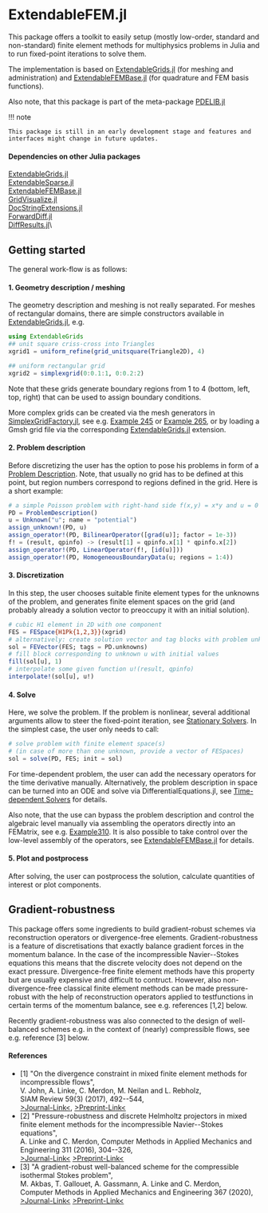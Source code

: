 # ExtendableFEM.jl

This package offers a toolkit to easily setup (mostly low-order, standard and non-standard) finite element methods for multiphysics problems in Julia
and to run fixed-point iterations to solve them.

The implementation is based on [ExtendableGrids.jl](https://github.com/j-fu/ExtendableGrids.jl) (for meshing and administration) and [ExtendableFEMBase.jl](https://github.com/chmerdon/ExtendableFEMBase.jl) (for quadrature and FEM basis functions).

Also note, that this package is part of the meta-package [PDELIB.jl](https://github.com/WIAS-BERLIN/PDELib.jl)

!!! note

    This package is still in an early development stage and features and interfaces might change in future updates.
    

#### Dependencies on other Julia packages

[ExtendableGrids.jl](https://github.com/j-fu/ExtendableGrids.jl)\
[ExtendableSparse.jl](https://github.com/j-fu/ExtendableSparse.jl)\
[ExtendableFEMBase.jl](https://github.com/chmerdon/ExtendableFEMBase.jl)\
[GridVisualize.jl](https://github.com/j-fu/GridVisualize.jl)\
[DocStringExtensions.jl](https://github.com/JuliaDocs/DocStringExtensions.jl)\
[ForwardDiff.jl](https://github.com/JuliaDiff/ForwardDiff.jl)\
[DiffResults.jl](https://github.com/JuliaDiff/DiffResults.jl)\


## Getting started

The general work-flow is as follows:

#### 1. Geometry description / meshing

The geometry description and meshing is not really separated.
For meshes of rectangular domains, there are simple constructors available in [ExtendableGrids.jl](https://github.com/j-fu/ExtendableGrids.jl), e.g.
```julia
using ExtendableGrids
## unit square criss-cross into Triangles
xgrid1 = uniform_refine(grid_unitsquare(Triangle2D), 4)

## uniform rectangular grid
xgrid2 = simplexgrid(0:0.1:1, 0:0.2:2)
```
Note that these grids generate boundary regions from 1 to 4 (bottom, left, top, right) that can be used
to assign boundary conditions.

More complex grids can be created via the mesh generators in [SimplexGridFactory.jl](https://github.com/j-fu/SimplexGridFactory.jl),
see e.g. [Example 245](examples/Example245_NSEFlowAroundCylinder) or [Example 265](examples/Example265_FlowTransport), or by loading a Gmsh grid file via the corresponding [ExtendableGrids.jl](https://github.com/j-fu/ExtendableGrids.jl) extension.

#### 2. Problem description

Before discretizing the user has the option to pose his problems
in form of a [Problem Description](@ref). Note, that usually no grid
has to be defined at this point, but region numbers correspond
to regions defined in the grid. Here is a short example:

```julia
# a simple Poisson problem with right-hand side f(x,y) = x*y and u = 0 along boundary
PD = ProblemDescription()
u = Unknown("u"; name = "potential")
assign_unknown!(PD, u)
assign_operator!(PD, BilinearOperator([grad(u)]; factor = 1e-3))
f! = (result, qpinfo) -> (result[1] = qpinfo.x[1] * qpinfo.x[2])
assign_operator!(PD, LinearOperator(f!, [id(u)]))
assign_operator!(PD, HomogeneousBoundaryData(u; regions = 1:4))
```


#### 3. Discretization

In this step, the user chooses suitable finite element types for the unknowns of the problem,
and generates finite element spaces on the grid (and probably already a solution vector
to preoccupy it with an initial solution).
```julia
# cubic H1 element in 2D with one component
FES = FESpace{H1Pk{1,2,3}}(xgrid) 
# alternatively: create solution vector and tag blocks with problem unknowns
sol = FEVector(FES; tags = PD.unknowns) 
# fill block corresponding to unknown u with initial values
fill(sol[u], 1)
# interpolate some given function u!(result, qpinfo)
interpolate!(sol[u], u!)
```

#### 4. Solve

Here, we solve the problem. If the problem is nonlinear, several
additional arguments allow to steer the fixed-point iteration,
see [Stationary Solvers](@ref). In the simplest case, the user
only needs to call:

```julia
# solve problem with finite element space(s)
# (in case of more than one unknown, provide a vector of FESpaces)
sol = solve(PD, FES; init = sol)
```

For time-dependent problem, the user can add the necessary
operators for the time derivative manually. Alternatively,
the problem description in space can be turned into an ODE
and solve via DifferentialEquations.jl, see
[Time-dependent Solvers](@ref) for details.

Also note, that the use can bypass the problem description
and control the algebraic level manually via
assembling the operators directly into an FEMatrix,
see e.g. [Example310](examples/Example310_DivFreeBasis).
It is also possible to take control over the low-level
assembly of the operators, see [ExtendableFEMBase.jl](https://github.com/chmerdon/ExtendableFEMBase.jl)
for details.



#### 5. Plot and postprocess

After solving, the user can postprocess the solution,
calculate quantities of interest or plot components.


## Gradient-robustness

This package offers some ingredients to build gradient-robust schemes via reconstruction operators or divergence-free elements.
Gradient-robustness is a feature of discretisations that exactly balance gradient forces in the momentum balance. In the case of the incompressible Navier--Stokes equations this means that the discrete velocity does not depend on the exact pressure. Divergence-free finite element methods have this property but are usually expensive and difficult to contruct. However, also non-divergence-free classical finite element methods can be made pressure-robust with the help of reconstruction operators applied to testfunctions in certain terms of the momentum balance, see e.g. references [1,2] below.

Recently gradient-robustness was also connected to the design of well-balanced schemes e.g. in the context of (nearly) compressible flows, see e.g. reference [3] below.

#### References

- [1]   "On the divergence constraint in mixed finite element methods for incompressible flows",\
        V. John, A. Linke, C. Merdon, M. Neilan and L. Rebholz,\
        SIAM Review 59(3) (2017), 492--544,\
        [>Journal-Link<](https://doi.org/10.1137/15M1047696),
        [>Preprint-Link<](http://www.wias-berlin.de/publications/wias-publ/run.jsp?template=abstract&type=Preprint&year=2015&number=2177)
- [2]   "Pressure-robustness and discrete Helmholtz projectors in mixed finite element methods for the incompressible Navier--Stokes equations",\
        A. Linke and C. Merdon,
        Computer Methods in Applied Mechanics and Engineering 311 (2016), 304--326,\
        [>Journal-Link<](http://dx.doi.org/10.1016/j.cma.2016.08.018)
        [>Preprint-Link<](http://www.wias-berlin.de/publications/wias-publ/run.jsp?template=abstract&type=Preprint&year=2016&number=2250)
- [3]   "A gradient-robust well-balanced scheme for the compressible isothermal Stokes problem",\
        M. Akbas, T. Gallouet, A. Gassmann, A. Linke and C. Merdon,\
        Computer Methods in Applied Mechanics and Engineering 367 (2020),\
        [>Journal-Link<](https://doi.org/10.1016/j.cma.2020.113069)
        [>Preprint-Link<](https://arxiv.org/abs/1911.01295)

